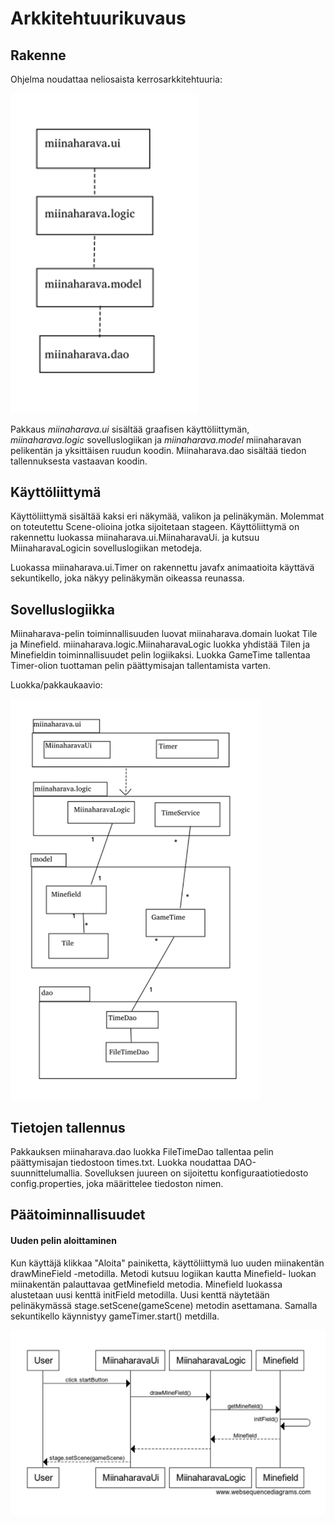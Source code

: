 # Arkkitehtuurikuvaus

## Rakenne
Ohjelma noudattaa neliosaista kerrosarkkitehtuuria:

<img src="https://github.com/IidaHamalainen/ot-harjoitustyo/blob/master/Miinaharava/dokumentaatio/kuvat/kerrosarkkitehtuuri.png" width="300">

Pakkaus _miinaharava.ui_ sisältää graafisen käyttöliittymän, _miinaharava.logic_ sovelluslogiikan ja _miinaharava.model_ miinaharavan pelikentän ja yksittäisen ruudun koodin. Miinaharava.dao sisältää tiedon tallennuksesta vastaavan koodin.


## Käyttöliittymä
Käyttöliittymä sisältää kaksi eri näkymää, valikon ja pelinäkymän. Molemmat on toteutettu Scene-olioina jotka sijoitetaan stageen. Käyttöliittymä on rakennettu luokassa miinaharava.ui.MiinaharavaUi. ja kutsuu MiinaharavaLogicin sovelluslogiikan metodeja.

Luokassa miinaharava.ui.Timer on rakennettu javafx animaatioita käyttävä sekuntikello, joka näkyy pelinäkymän oikeassa reunassa.

## Sovelluslogiikka
Miinaharava-pelin toiminnallisuuden luovat miinaharava.domain luokat Tile ja Minefield. miinaharava.logic.MiinaharavaLogic luokka yhdistää Tilen ja Minefieldin toiminnallisuudet pelin logiikaksi. Luokka GameTime tallentaa Timer-olion tuottaman pelin päättymisajan tallentamista varten.

Luokka/pakkaukaavio:

<img src="https://github.com/IidaHamalainen/ot-harjoitustyo/blob/master/Miinaharava/dokumentaatio/kuvat/luokkajapakkauskaavio.png" width="400">

## Tietojen tallennus
Pakkauksen miinaharava.dao luokka FileTimeDao tallentaa pelin päättymisajan tiedostoon times.txt. Luokka noudattaa DAO-suunnittelumallia. Sovelluksen juureen on sijoitettu konfiguraatiotiedosto config.properties, joka määrittelee tiedoston nimen.

## Päätoiminnallisuudet
#### Uuden pelin aloittaminen

Kun käyttäjä klikkaa "Aloita" painiketta, käyttöliittymä luo uuden miinakentän drawMineField -metodilla. Metodi kutsuu logiikan kautta Minefield- luokan miinakentän palauttavaa getMinefield metodia. Minefield luokassa alustetaan uusi kenttä initField metodilla. Uusi kenttä näytetään pelinäkymässä stage.setScene(gameScene) metodin asettamana. Samalla sekuntikello käynnistyy gameTimer.start() metdilla.

<img src="https://github.com/IidaHamalainen/ot-harjoitustyo/blob/master/Miinaharava/dokumentaatio/kuvat/sekvenssikaavio.png" width="600">

